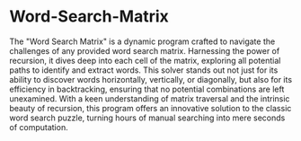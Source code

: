 # Word-Search-Matrix

The "Word Search Matrix" is a dynamic program crafted to navigate the challenges of any provided word search matrix. Harnessing the power of recursion, it dives deep into each cell of the matrix, exploring all potential paths to identify and extract words. This solver stands out not just for its ability to discover words horizontally, vertically, or diagonally, but also for its efficiency in backtracking, ensuring that no potential combinations are left unexamined. With a keen understanding of matrix traversal and the intrinsic beauty of recursion, this program offers an innovative solution to the classic word search puzzle, turning hours of manual searching into mere seconds of computation.
